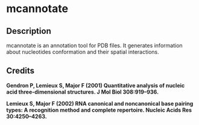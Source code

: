 # mcannotate

Description
-----------
mcannotate is an annotation tool for PDB files.
It generates information about nucleotides conformation
and their spatial interactions.

Credits
-------
**Gendron P, Lemieux S, Major F (2001) Quantitative analysis of nucleic acid three-dimensional structures. J Mol Biol 308:919–936.**

**Lemieux S, Major F (2002) RNA canonical and noncanonical base pairing types: A recognition method and complete repertoire. Nucleic Acids Res 30:4250–4263.**
